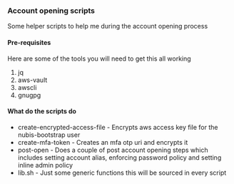 ### Account opening scripts
Some helper scripts to help me during the account opening process

#### Pre-requisites
Here are some of the tools you will need to get this all working

1. jq
2. aws-vault
3. awscli
4. gnugpg

#### What do the scripts do
* create-encrypted-access-file  - Encrypts aws access key file for the nubis-bootstrap user
* create-mfa-token              - Creates an mfa otp uri and encrypts it
* post-open                     - Does a couple of post account opening steps which includes setting account alias, enforcing password policy and setting inline admin policy
* lib.sh                        - Just some generic functions this will be sourced in every script
